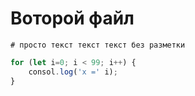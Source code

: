 # Воторой файл

```
# просто текст текст текст без разметки

```
```js
for (let i=0; i < 99; i++) {
    consol.log('x =' i);
}